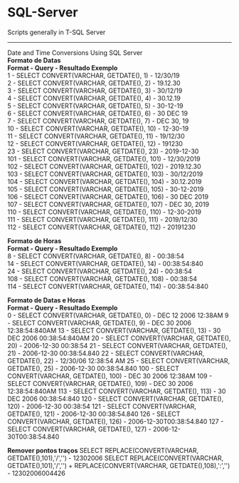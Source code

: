 # SQL-Server
Scripts generally in T-SQL Server

___

Date and Time Conversions Using SQL Server <br />
**Formato de Datas** <br />
**Format - Query                                    - Resultado Exemplo** <br />
  1	     - SELECT CONVERT(VARCHAR, GETDATE(), 1)	  - 12/30/19 <br />
  2	     - SELECT CONVERT(VARCHAR, GETDATE(), 2)	  - 19.12.30 <br />
  3	     - SELECT CONVERT(VARCHAR, GETDATE(), 3)	  - 30/12/19 <br />
  4	     - SELECT CONVERT(VARCHAR, GETDATE(), 4)	  - 30.12.19 <br />
  5	     - SELECT CONVERT(VARCHAR, GETDATE(), 5)	  - 30-12-19 <br />
  6	     - SELECT CONVERT(VARCHAR, GETDATE(), 6)	  - 30 DEC 19 <br />
  7	     - SELECT CONVERT(VARCHAR, GETDATE(), 7)	  - DEC 30, 19 <br />
  10	   - SELECT CONVERT(VARCHAR, GETDATE(), 10)	  - 12-30-19 <br />
  11	   - SELECT CONVERT(VARCHAR, GETDATE(), 11)	  - 19/12/30 <br />
  12	   - SELECT CONVERT(VARCHAR, GETDATE(), 12)	  - 191230 <br />
  23	   - SELECT CONVERT(VARCHAR, GETDATE(), 23)	  - 2019-12-30 <br />
  101    - SELECT CONVERT(VARCHAR, GETDATE(), 101)	- 12/30/2019 <br />
  102    - SELECT CONVERT(VARCHAR, GETDATE(), 102)	- 2019.12.30 <br />
  103    - SELECT CONVERT(VARCHAR, GETDATE(), 103)	- 30/12/2019 <br />
  104    - SELECT CONVERT(VARCHAR, GETDATE(), 104)	- 30.12.2019 <br />
  105    - SELECT CONVERT(VARCHAR, GETDATE(), 105)	- 30-12-2019 <br />
  106    - SELECT CONVERT(VARCHAR, GETDATE(), 106)	- 30 DEC 2019 <br />
  107    - SELECT CONVERT(VARCHAR, GETDATE(), 107)	- DEC 30, 2019 <br />
  110    - SELECT CONVERT(VARCHAR, GETDATE(), 110)	- 12-30-2019 <br />
  111    - SELECT CONVERT(VARCHAR, GETDATE(), 111)	- 2019/12/30 <br />
  112    - SELECT CONVERT(VARCHAR, GETDATE(), 112)	- 20191230 <br />



**Formato de Horas** <br />
**Format - Query                                    - Resultado Exemplo** <br />
8	  - SELECT CONVERT(VARCHAR, GETDATE(), 8)         - 00:38:54 <br />
14	- SELECT CONVERT(VARCHAR, GETDATE(), 14)        - 00:38:54:840 <br />
24	- SELECT CONVERT(VARCHAR, GETDATE(), 24)        - 00:38:54 <br />
108 - SELECT CONVERT(VARCHAR, GETDATE(), 108)       - 00:38:54 <br />
114 - SELECT CONVERT(VARCHAR, GETDATE(), 114)       - 00:38:54:840 <br />

**Formato de Datas e Horas** <br />
**Format - Query                                    - Resultado Exemplo** <br />
0	   - SELECT CONVERT(VARCHAR, GETDATE(), 0)        - DEC 12 2006 12:38AM
9	   - SELECT CONVERT(VARCHAR, GETDATE(), 9)        - DEC 30 2006 12:38:54:840AM
13	 - SELECT CONVERT(VARCHAR, GETDATE(), 13)       - 30 DEC 2006 00:38:54:840AM
20	 - SELECT CONVERT(VARCHAR, GETDATE(), 20)	      - 2006-12-30 00:38:54
21	 - SELECT CONVERT(VARCHAR, GETDATE(), 21)	      - 2006-12-30 00:38:54.840
22	 - SELECT CONVERT(VARCHAR, GETDATE(), 22)	      - 12/30/06 12:38:54 AM
25	 - SELECT CONVERT(VARCHAR, GETDATE(), 25)	      - 2006-12-30 00:38:54.840
100  - SELECT CONVERT(VARCHAR, GETDATE(), 100)      - DEC 30 2006 12:38AM
109  - SELECT CONVERT(VARCHAR, GETDATE(), 109)      - DEC 30 2006 12:38:54:840AM
113  - SELECT CONVERT(VARCHAR, GETDATE(), 113)      - 30 DEC 2006 00:38:54:840
120  - SELECT CONVERT(VARCHAR, GETDATE(), 120)      - 2006-12-30 00:38:54
121  - SELECT CONVERT(VARCHAR, GETDATE(), 121)      - 2006-12-30 00:38:54.840
126  - SELECT CONVERT(VARCHAR, GETDATE(), 126)      - 2006-12-30T00:38:54.840
127  - SELECT CONVERT(VARCHAR, GETDATE(), 127)      - 2006-12-30T00:38:54.840


**Remover pontos traços**
SELECT REPLACE(CONVERT(VARCHAR, GETDATE(),101),'/','')	- 12302006
SELECT REPLACE(CONVERT(VARCHAR, GETDATE(),101),'/','') + REPLACE(CONVERT(VARCHAR, GETDATE(),108),':','') - 12302006004426
